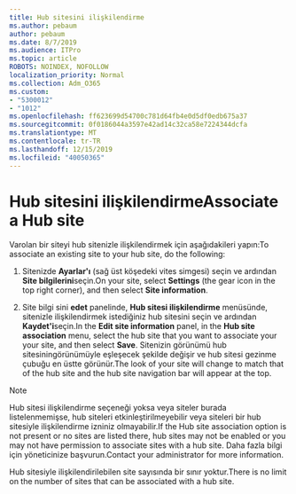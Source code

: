 ```yaml
---
title: Hub sitesini ilişkilendirme
ms.author: pebaum
author: pebaum
ms.date: 8/7/2019
ms.audience: ITPro
ms.topic: article
ROBOTS: NOINDEX, NOFOLLOW
localization_priority: Normal
ms.collection: Adm_O365
ms.custom:
- "5300012"
- "1012"
ms.openlocfilehash: ff623699d54700c781d64fb4e0d5df0edb675a37
ms.sourcegitcommit: 0f0186044a3597e42ad14c32ca58e7224344dcfa
ms.translationtype: MT
ms.contentlocale: tr-TR
ms.lasthandoff: 12/15/2019
ms.locfileid: "40050365"
---
```

# <a name="associate-a-hub-site"></a><span data-ttu-id="2cca6-102">Hub sitesini ilişkilendirme</span><span class="sxs-lookup"><span data-stu-id="2cca6-102">Associate a Hub site</span></span>

<span data-ttu-id="2cca6-103">Varolan bir siteyi hub sitenizle ilişkilendirmek için aşağıdakileri yapın:</span><span class="sxs-lookup"><span data-stu-id="2cca6-103">To associate an existing site to your hub site, do the following:</span></span>
  
1. <span data-ttu-id="2cca6-104">Sitenizde **Ayarlar'ı** (sağ üst köşedeki vites simgesi) seçin ve ardından **Site bilgilerini**seçin.</span><span class="sxs-lookup"><span data-stu-id="2cca6-104">On your site, select **Settings** (the gear icon in the top right corner), and then select **Site information**.</span></span>

2. <span data-ttu-id="2cca6-105">Site bilgi sini **edet** panelinde, **Hub sitesi ilişkilendirme** menüsünde, sitenizle ilişkilendirmek istediğiniz hub sitesini seçin ve ardından **Kaydet'i**seçin.</span><span class="sxs-lookup"><span data-stu-id="2cca6-105">In the **Edit site information** panel, in the **Hub site association** menu, select the hub site that you want to associate your your site, and then select **Save**.</span></span> <span data-ttu-id="2cca6-106">Sitenizin görünümü hub sitesiningörünümüyle eşleşecek şekilde değişir ve hub sitesi gezinme çubuğu en üstte görünür.</span><span class="sxs-lookup"><span data-stu-id="2cca6-106">The look of your site will change to match that of the hub site and the hub site navigation bar will appear at the top.</span></span>

 > [!Note]
><span data-ttu-id="2cca6-107">Hub sitesi ilişkilendirme seçeneği yoksa veya siteler burada listelenmemişse, hub siteleri etkinleştirilmeyebilir veya siteleri bir hub sitesiyle ilişkilendirme izniniz olmayabilir.</span><span class="sxs-lookup"><span data-stu-id="2cca6-107">If the Hub site association option is not present or no sites are listed there, hub sites may not be enabled or you may not have permission to associate sites with a hub site.</span></span> <span data-ttu-id="2cca6-108">Daha fazla bilgi için yöneticinize başvurun.</span><span class="sxs-lookup"><span data-stu-id="2cca6-108">Contact your administrator for more information.</span></span>
>
><span data-ttu-id="2cca6-109">Hub sitesiyle ilişkilendirilebilen site sayısında bir sınır yoktur.</span><span class="sxs-lookup"><span data-stu-id="2cca6-109">There is no limit on the number of sites that can be associated with a hub site.</span></span>
  